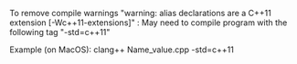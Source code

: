 To remove compile warnings "warning: alias declarations are a C++11 extension [-Wc++11-extensions]" : May need to compile program with the following tag "-std=c++11"

Example (on MacOS): clang++ Name_value.cpp -std=c++11
